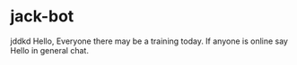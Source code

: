 # jack-bot
jddkd
Hello, Everyone there may be a training today. 
If anyone is online say Hello in general chat.
